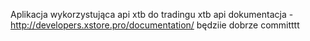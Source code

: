 Aplikacja wykorzystująca api xtb do tradingu
xtb api dokumentacja - http://developers.xstore.pro/documentation/
będziie dobrze
committtt
